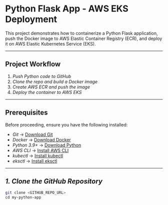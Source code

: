 # Python Flask App - AWS EKS Deployment

This project demonstrates how to containerize a Python Flask application, push the Docker image to AWS Elastic Container Registry (ECR), and deploy it on AWS Elastic Kubernetes Service (EKS).

---

## Project Workflow

1. *Push Python code to GitHub*  
2. *Clone the repo and build a Docker image*  
3. *Create AWS ECR and push the image*  
4. *Deploy the container to AWS EKS*  

---

## Prerequisites

Before proceeding, ensure you have the following installed:

- *Git* → [Download Git](https://git-scm.com/downloads)
- *Docker* → [Download Docker](https://www.docker.com/products/docker-desktop)
- *Python 3.9+* → [Download Python](https://www.python.org/downloads/)
- *AWS CLI* → [Install AWS CLI](https://docs.aws.amazon.com/cli/latest/userguide/install-cliv2.html)
- *kubectl* → [Install kubectl](https://kubernetes.io/docs/tasks/tools/install-kubectl/)
- *eksctl* → [Install eksctl](https://eksctl.io/introduction/installation/)

---

## *1. Clone the GitHub Repository*

```sh
git clone <GITHUB_REPO_URL>
cd my-python-app